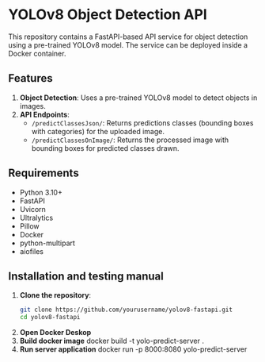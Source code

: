 # YOLOv8 Object Detection API

This repository contains a FastAPI-based API service for object detection using a pre-trained YOLOv8 model. The service can be deployed inside a Docker container.

## Features

1. **Object Detection**: Uses a pre-trained YOLOv8 model to detect objects in images.
2. **API Endpoints**:
   - `/predictClassesJson/`: Returns predictions classes (bounding boxes with categories) for the uploaded image.
   - `/predictClassesOnImage/`: Returns the processed image with bounding boxes for predicted classes drawn.

## Requirements

- Python 3.10+
- FastAPI
- Uvicorn
- Ultralytics
- Pillow
- Docker
- python-multipart
- aiofiles

## Installation and testing manual

1. **Clone the repository**:
   ```bash
   git clone https://github.com/yourusername/yolov8-fastapi.git
   cd yolov8-fastapi
2. **Open Docker Deskop**
3. **Build docker image**
   docker build -t yolo-predict-server .
4. **Run server application**
   docker run -p 8000:8080 yolo-predict-server
